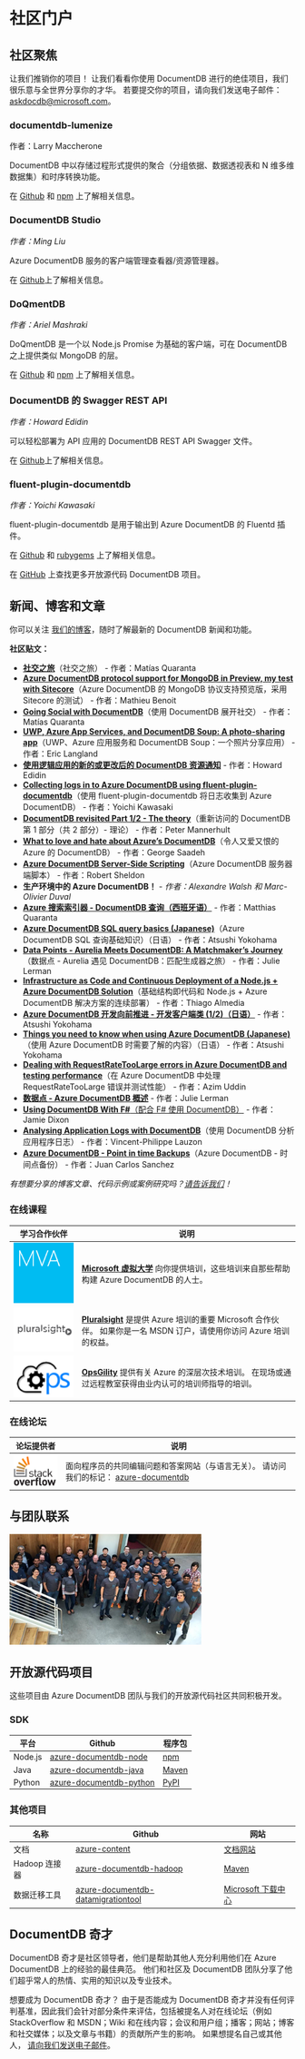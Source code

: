 <properties
    pageTitle="Azure DocumentDB 社区、新闻和活动 | Azure"
    description="加入 Azure DocumentDB 社区，在这里建立关系网，展示你的工作，磨练你的技能。"
    services="documentdb"
    documentationcenter=""
    author="aliuy"
    manager="jhubbard"
    editor="mimig"
    translationtype="Human Translation" />
    
<tags
    ms.assetid="cfdf15da-3ddc-43a1-af64-789eea5f6ddd"
    ms.service="documentdb"
    ms.devlang="na"
    ms.topic="article"
    ms.tgt_pltfrm="na"
    ms.workload="data-services"
    ms.date="03/07/2017"
    wacn.date="04/17/2017"
    ms.author="andrl"
    ms.sourcegitcommit="7cc8d7b9c616d399509cd9dbdd155b0e9a7987a8"
    ms.openlocfilehash="28f49efb39d61fe2a5e9389326dc29fcdcb73807"
    ms.lasthandoff="04/07/2017" />

# <a name="community-portal"></a>社区门户
## <a name="community-spotlight"></a>社区聚焦
让我们推销你的项目！ 让我们看看你使用 DocumentDB 进行的绝佳项目，我们很乐意与全世界分享你的才华。 若要提交你的项目，请向我们发送电子邮件： [askdocdb@microsoft.com](mailto:askdocdb@microsoft.com)。

### <a name="documentdb-lumenize"></a>documentdb-lumenize
作者：Larry Maccherone

DocumentDB 中以存储过程形式提供的聚合（分组依据、数据透视表和 N 维多维数据集）和时序转换功能。

在 [Github](https://github.com/lmaccherone/documentdb-lumenize) 和 [npm](https://www.npmjs.com/package/lumenize) 上了解相关信息。

### <a name="documentdb-studio"></a>DocumentDB Studio
*作者：Ming Liu*

Azure DocumentDB 服务的客户端管理查看器/资源管理器。

在 [Github](https://github.com/mingaliu/DocumentDBStudio)上了解相关信息。

### <a name="doqmentdb"></a>DoQmentDB
*作者：Ariel Mashraki*

DoQmentDB 是一个以 Node.js Promise 为基础的客户端，可在 DocumentDB 之上提供类似 MongoDB 的层。

在 [Github](https://github.com/a8m/doqmentdb) 和 [npm](https://www.npmjs.com/package/doqmentdb) 上了解相关信息。

### <a name="swagger-rest-api-for-documentdb"></a>DocumentDB 的 Swagger REST API
*作者：Howard Edidin*

可以轻松部署为 API 应用的 DocumentDB REST API Swagger 文件。

在 [Github](https://github.com/HEDIDIN/DocumentDB-REST/tree/master/DocumentDBRestApi)上了解相关信息。

### <a name="fluent-plugin-documentdb"></a>fluent-plugin-documentdb
*作者：Yoichi Kawasaki*

fluent-plugin-documentdb 是用于输出到 Azure DocumentDB 的 Fluentd 插件。

在 [Github](https://github.com/yokawasa/fluent-plugin-documentdb) 和 [rubygems](https://rubygems.org/gems/fluent-plugin-documentdb) 上了解相关信息。

在 [GitHub](https://github.com/search?p=4&q=documentdb&type=Repositories) 上查找更多开放源代码 DocumentDB 项目。

## <a name="news-blogs-and-articles"></a>新闻、博客和文章
你可以关注 [我们的博客](https://azure.microsoft.com/zh-cn/blog/tag/documentdb/)，随时了解最新的 DocumentDB 新闻和功能。

**社区贴文：**

- [**社交之旅**](https://medium.com/@Ealsur/a-journey-to-social-c47636bf25c9#.an669sx41)（社交之旅） - 作者：Matías Quaranta 
- [**Azure DocumentDB protocol support for MongoDB in Preview, my test with Sitecore**](https://alwaysupalwayson.blogspot.ca/2016/05/azure-documentdb-protocol-support-for.html)（Azure DocumentDB 的 MongoDB 协议支持预览版，采用 Sitecore 的测试） - 作者：Mathieu Benoit 
- [**Going Social with DocumentDB**](https://blogs.msdn.microsoft.com/mvpawardprogram/2016/03/15/going-social-with-documentdb/)（使用 DocumentDB 展开社交） - 作者：Matías Quaranta
- [**UWP, Azure App Services, and DocumentDB Soup: A photo-sharing app**](https://blogs.windows.com/buildingapps/2016/03/17/uwp-azure-app-services-and-documentdb-soup-a-photo-sharing-app/)（UWP、Azure 应用服务和 DocumentDB Soup：一个照片分享应用） - 作者：Eric Langland
- [**使用逻辑应用的新的或更改后的 DocumentDB 资源通知**](/documentation/articles/documentdb-change-notification/) - 作者：Howard Edidin
- [**Collecting logs in to Azure DocumentDB using fluent-plugin-documentdb**](http://unofficialism.info/posts/collecting-logs-into-azure-documentdb-using-fluent-plugin-documentdb/)（使用 fluent-plugin-documentdb 将日志收集到 Azure DocumentDB） - 作者：Yoichi Kawasaki
- [**DocumentDB revisited Part 1/2 - The theory**](https://peterintheazuresky.wordpress.com/2016/02/19/documentdb-revisited-part-12-the-theory/)（重新访问的 DocumentDB 第 1 部分（共 2 部分）- 理论） - 作者：Peter Mannerhult
- [**What to love and hate about Azure’s DocumentDB**](http://blog.falafel.com/4-what-to-love-and-hate-about-azures-documentdb/)（令人又爱又恨的 Azure 的 DocumentDB） - 作者：George Saadeh
- [**Azure DocumentDB Server-Side Scripting**](https://www.simple-talk.com/cloud/cloud-data/azure-documentdb-server-side-scripting/)（Azure DocumentDB 服务器端脚本） - 作者：Robert Sheldon
- **生产环境中的 Azure DocumentDB！** - *作者：Alexandre Walsh 和 Marc-Olivier Duval*
- [**Azure 搜索索引器 - DocumentDB 查询（西班牙语）**](http://www.ealsur.com.ar/wp/index.php/2015/11/19/azure-search-indexers-documentdb-queries/) - 作者：Matthias Quaranta
- [**Azure DocumentDB SQL query basics (Japanese)**](http://beachside.hatenablog.com/entry/2015/12/06/000045)（Azure DocumentDB SQL 查询基础知识）（日语） - 作者：Atsushi Yokohama
- [**Data Points - Aurelia Meets DocumentDB: A Matchmaker’s Journey**](https://msdn.microsoft.com/magazine/mt620011.aspx)（数据点 - Aurelia 遇见 DocumentDB：匹配生成器之旅） - 作者：Julie Lerman
- [**Infrastructure as Code and Continuous Deployment of a Node.js + Azure DocumentDB Solution**](http://www.talmeida.net/blog/2015/10/26/infrastructure-as-code-and-continuous-deployment-of-a-nodejs-azure-documentdb-solution)（基础结构即代码和 Node.js + Azure DocumentDB 解决方案的连续部署） - 作者：Thiago Almedia
- [**Azure DocumentDB 开发向前推进 - 开发客户端类 (1/2)（日语）**](http://beachside.hatenablog.com/entry/2015/10/01/202734) - 作者：Atsushi Yokohama
- [**Things you need to know when using Azure DocumentDB (Japanese)**](http://beachside.hatenablog.com/entry/2015/10/01/202734)（使用 Azure DocumentDB 时需要了解的内容）（日语） - 作者：Atsushi Yokohama
- [**Dealing with RequestRateTooLarge errors in Azure DocumentDB and testing performance**](http://blogs.msdn.com/b/bigdatasupport/archive/2015/09/02/dealing-with-requestratetoolarge-errors-in-azure-documentdb-and-testing-documentdb-performance.aspx)（在 Azure DocumentDB 中处理 RequestRateTooLarge 错误并测试性能） - 作者：Azim Uddin
- [**数据点 - Azure DocumentDB 概述**](https://msdn.microsoft.com/magazine/mt147238.aspx) - 作者：Julie Lerman
- [**Using DocumentDB With F#**（配合 F# 使用 DocumentDB）](https://jamessdixon.wordpress.com/2014/12/30/using-documentdb-with-f/) - 作者：Jamie Dixon
- [**Analysing Application Logs with DocumentDB**](http://vincentlauzon.com/2015/09/06/analysing-application-logs-with-documentdb/)（使用 DocumentDB 分析应用程序日志） - 作者：Vincent-Philippe Lauzon
- [**Azure DocumentDB - Point in time Backups**](http://softwarejuancarlos.com/2015/09/06/azure-documentdb-point-in-time-backups/)（Azure DocumentDB - 时间点备份） - 作者：Juan Carlos Sanchez

*有想要分享的博客文章、代码示例或案例研究吗？[请告诉我们](mailto:askdocdb@microsoft.com)！*

### <a name="online-classes"></a>在线课程
| 学习合作伙伴 | 说明 |
| --- | --- |
| [![Microsoft 虚拟大学](./media/documentdb-community/mva.png)](https://mva.microsoft.com/en-US/training-courses/azure-documentdb-planetscale-nosql-16847) |[**Microsoft 虚拟大学**](https://mva.microsoft.com/en-US/training-courses/azure-documentdb-planetscale-nosql-16847) 向你提供培训，这些培训来自那些帮助构建 Azure DocumentDB 的人士。 |
| [![Pluralsight](./media/documentdb-community/pluralsight.png)](http://www.pluralsight.com/courses/azure-documentdb-introduction) |[**Pluralsight**](http://www.pluralsight.com/courses/azure-documentdb-introduction) 是提供 Azure 培训的重要 Microsoft 合作伙伴。 如果你是一名 MSDN 订户，请使用你访问 Azure 培训的权益。 |
| [![OpsGility](./media/documentdb-community/opsgility.png)](https://www.opsgility.com/courses/player/introduction_to_azure_documentdb) |[**OpsGility**](https://www.opsgility.com/courses/player/introduction_to_azure_documentdb) 提供有关 Azure 的深层次技术培训。 在现场或通过远程教室获得由业内认可的培训师指导的培训。 |

### <a name="online-forums"></a>在线论坛
| 论坛提供者 | 说明 |
| --- | --- |
| [![堆栈溢出](./media/documentdb-community/stack-overflow.png)](http://stackoverflow.com/questions/tagged/azure-documentdb) |面向程序员的共同编辑问题和答案网站（与语言无关）。 请访问我们的标记： [azure-documentdb](http://stackoverflow.com/questions/tagged/azure-documentdb) |

## <a name="contact-the-team"></a>与团队联系
![团队](./media/documentdb-community/documentdb-team.png)



## <a name="open-source-projects"></a>开放源代码项目
这些项目由 Azure DocumentDB 团队与我们的开放源代码社区共同积极开发。

### <a name="sdks"></a>SDK
| 平台 | Github | 程序包 |
| --- | --- | --- |
| Node.js |[azure-documentdb-node](https://github.com/Azure/azure-documentdb-node) |[npm](https://www.npmjs.com/package/documentdb) |
| Java |[azure-documentdb-java](https://github.com/Azure/azure-documentdb-java) |[Maven](http://search.maven.org/#search%7Cga%7C1%7Ca%3A%22azure-documentdb%22) |
| Python |[azure-documentdb-python](https://github.com/Azure/azure-documentdb-python) |[PyPI](https://pypi.python.org/pypi/pydocumentdb) |

### <a name="other-projects"></a>其他项目
| 名称 | Github | 网站 |
| --- | --- | --- |
| 文档 |[azure-content](https://github.com/Azure/azure-content/tree/master/articles/documentdb) |[文档网站](/documentation/services/documentdb/) |
| Hadoop 连接器 |[azure-documentdb-hadoop](https://github.com/Azure/azure-documentdb-hadoop) |[Maven](http://search.maven.org/#search%7Cga%7C1%7Ca%3A%22azure-documentdb-hadoop%22) |
| 数据迁移工具 |[azure-documentdb-datamigrationtool](https://github.com/Azure/azure-documentdb-datamigrationtool) |[Microsoft 下载中心](http://www.microsoft.com/en-us/download/details.aspx?id=46436) |

## <a name="documentdb-wizards"></a>DocumentDB 奇才
DocumentDB 奇才是社区领导者，他们是帮助其他人充分利用他们在 Azure DocumentDB 上的经验的最佳典范。 他们和社区及 DocumentDB 团队分享了他们超乎常人的热情、实用的知识以及专业技术。

想要成为 DocumentDB 奇才？ 由于是否能成为 DocumentDB 奇才并没有任何评判基准，因此我们会针对部分条件来评估，包括被提名人对在线论坛（例如 StackOverflow 和 MSDN；Wiki 和在线内容；会议和用户组；播客；网站；博客和社交媒体；以及文章与书籍）的贡献所产生的影响。 如果想提名自己或其他人， [请向我们发送电子邮件](mailto:askdocdb@microsoft.com)。

<!---Update_Description: wording update -->